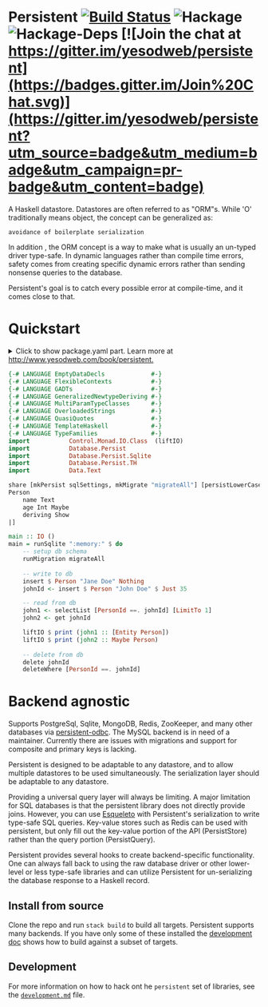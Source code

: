 # Persistent [![Build Status](https://travis-ci.org/yesodweb/persistent.svg?branch=master)](https://travis-ci.org/yesodweb/persistent) ![Hackage](https://img.shields.io/hackage/v/persistent.svg) ![Hackage-Deps](https://img.shields.io/hackage-deps/v/persistent.svg) [![Join the chat at https://gitter.im/yesodweb/persistent](https://badges.gitter.im/Join%20Chat.svg)](https://gitter.im/yesodweb/persistent?utm_source=badge&utm_medium=badge&utm_campaign=pr-badge&utm_content=badge)

A Haskell datastore. Datastores are often referred to as "ORM"s. While 'O' traditionally means object, the concept can be generalized as:

    avoidance of boilerplate serialization

In addition , the ORM concept is a way to make what is usually an un-typed driver type-safe.
In dynamic languages rather than compile time errors, safety comes from creating specific dynamic errors rather than sending nonsense queries to the database.

Persistent's goal is to catch every possible error at compile-time, and it comes close to that.

# Quickstart

<details>
<summary>
Click to show package.yaml part.
Learn more at <a href="https://www.yesodweb.com/book/persistent" target="_blank">http://www.yesodweb.com/book/persistent.</a>
</summary>

```yaml
dependencies:
- base ^>= 4.17
- text ^>= 2
- persistent ^>= 2.14
- persistent-sqlite ^>= 2.13
```

</details>
<p></p>

```haskell
{-# LANGUAGE EmptyDataDecls             #-}
{-# LANGUAGE FlexibleContexts           #-}
{-# LANGUAGE GADTs                      #-}
{-# LANGUAGE GeneralizedNewtypeDeriving #-}
{-# LANGUAGE MultiParamTypeClasses      #-}
{-# LANGUAGE OverloadedStrings          #-}
{-# LANGUAGE QuasiQuotes                #-}
{-# LANGUAGE TemplateHaskell            #-}
{-# LANGUAGE TypeFamilies               #-}
import           Control.Monad.IO.Class  (liftIO)
import           Database.Persist
import           Database.Persist.Sqlite
import           Database.Persist.TH
import           Data.Text

share [mkPersist sqlSettings, mkMigrate "migrateAll"] [persistLowerCase|
Person
    name Text
    age Int Maybe
    deriving Show
|]

main :: IO ()
main = runSqlite ":memory:" $ do
    -- setup db schema
    runMigration migrateAll
    
    -- write to db
    insert $ Person "Jane Doe" Nothing
    johnId <- insert $ Person "John Doe" $ Just 35

    -- read from db
    john1 <- selectList [PersonId ==. johnId] [LimitTo 1]
    john2 <- get johnId

    liftIO $ print (john1 :: [Entity Person])
    liftIO $ print (john2 :: Maybe Person)
    
    -- delete from db
    delete johnId
    deleteWhere [PersonId ==. johnId]
```

# Backend agnostic

Supports PostgreSql, Sqlite, MongoDB, Redis, ZooKeeper, and many other databases via [persistent-odbc](https://github.com/gbwey/persistent-odbc).
The MySQL backend is in need of a maintainer. Currently there are issues with migrations and support for composite and primary keys is lacking.

Persistent is designed to be adaptable to any datastore, and to allow multiple datastores to be used simultaneously.
The serialization layer should be adaptable to any datastore.

Providing a universal query layer will always be limiting.
A major limitation for SQL databases is that the persistent library does not directly provide joins.
However, you can use [Esqueleto](http://hackage.haskell.org/package/esqueleto) with Persistent's serialization to write type-safe SQL queries.
Key-value stores such as Redis can be used with persistent, but only fill out the key-value portion of the API (PersistStore) rather than the query portion (PersistQuery).

Persistent provides several hooks to create backend-specific functionality.
One can always fall back to using the raw database driver or other lower-level or less type-safe libraries and can utilize Persistent for un-serializing the database response to a Haskell record.

## Install from source

Clone the repo and run `stack build` to build all targets. Persistent
supports many backends. If you have only some of these installed the
[development doc](development.md) shows how to build against a subset of
targets.

## Development

For more information on how to hack ont he `persistent` set of libraries, see
the [`development.md`](development.md) file.

